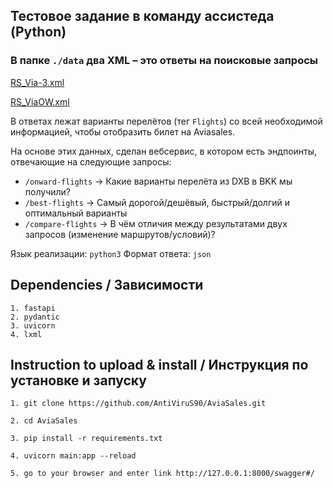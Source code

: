 ## Тестовое задание в команду ассистеда (Python)

### В папке ```./data``` два XML – это ответы на поисковые запросы

[RS_Via-3.xml](data/RS_Via-3.xml)

[RS_ViaOW.xml](data/RS_ViaOW.xml)

В ответах лежат варианты перелётов (тег `Flights`) со всей необходимой информацией,
чтобы отобразить билет на Aviasales.

На основе этих данных, сделан вебсервис,
в котором есть эндпоинты, отвечающие на следующие запросы:

* ```/onward-flights``` -> Какие варианты перелёта из DXB в BKK мы получили?
* ```/best-flights``` -> Самый дорогой/дешёвый, быстрый/долгий и оптимальный варианты
* ```/compare-flights``` -> В чём отличия между результатами двух запросов (изменение маршрутов/условий)?


Язык реализации: `python3`
Формат ответа: `json`

## Dependencies / Зависимости
```
1. fastapi
2. pydantic
3. uvicorn
4. lxml
```

## Instruction to upload & install / Инструкция по установке и запуску

```1. git clone https://github.com/AntiViruS90/AviaSales.git```

```2. cd AviaSales```

```3. pip install -r requirements.txt```

```4. uvicorn main:app --reload```

```5. go to your browser and enter link http://127.0.0.1:8000/swagger#/```
